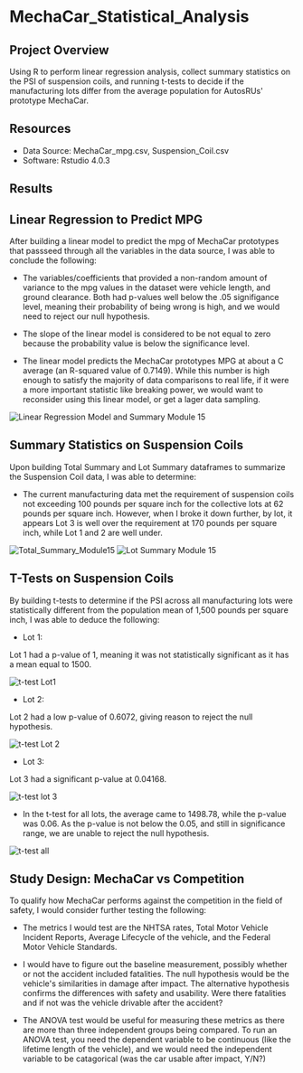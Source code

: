 # MechaCar_Statistical_Analysis

## Project Overview
Using R to perform linear regression analysis, collect summary statistics on the PSI of suspension coils, and running t-tests to decide if the manufacturing lots differ from the average population for AutosRUs' prototype MechaCar. 

## Resources
- Data Source: MechaCar_mpg.csv, Suspension_Coil.csv
- Software: Rstudio 4.0.3

## Results

## Linear Regression to Predict MPG
After building a linear model to predict the mpg of MechaCar prototypes that passseed through all the variables in the data source, I was able to conclude the following:  

- The variables/coefficients that provided a non-random amount of variance to the mpg values in the dataset were vehicle length, and ground clearance. Both had p-values well below the .05 signifigance level, meaning their probability of being wrong is high, and we would need to reject our null hypothesis. 

- The slope of the linear model is considered to be not equal to zero because the probability value is below the significance level. 

- The linear model predicts the MechaCar prototypes MPG at about a C average (an R-squared value of 0.7149). While this number is high enough to satisfy the majority of data comparisons to real life, if it were a more important statistic like breaking power, we would want to reconsider using this linear model, or get a lager data sampling.  

![Linear Regression Model and Summary Module 15](https://user-images.githubusercontent.com/71476009/105652481-fe48b480-5e7e-11eb-8327-b0ae29ea3f51.png)

## Summary Statistics on Suspension Coils
Upon building Total Summary and Lot Summary dataframes to summarize the Suspension Coil data, I was able to determine: 

- The current manufacturing data met the requirement of suspension coils not exceeding 100 pounds per square inch for the collective lots at 62 pounds per square inch. However, when I broke it down further, by lot, it appears Lot 3 is well over the requirement at 170 pounds per square inch, while Lot 1 and 2 are well under. 

![Total_Summary_Module15](https://user-images.githubusercontent.com/71476009/105653018-4fa57380-5e80-11eb-8207-fb188e76fb37.png)
![Lot Summary Module 15](https://user-images.githubusercontent.com/71476009/105653039-5df38f80-5e80-11eb-91f8-cd30c887cc2e.png)

## T-Tests on Suspension Coils
By building t-tests to determine if the PSI across all manufacturing lots were statistically different from the population mean of 1,500 pounds per square inch, I was able to deduce the following:

- Lot 1:

Lot 1 had a p-value of 1, meaning it was not statistically significant as it has a mean equal to 1500.

![t-test Lot1](https://user-images.githubusercontent.com/71476009/105654648-140ca880-5e84-11eb-9c29-9d761e68dd59.png)

- Lot 2:

Lot 2 had a low p-value of 0.6072, giving reason to reject the null hypothesis. 

![t-test Lot 2](https://user-images.githubusercontent.com/71476009/105655245-51256a80-5e85-11eb-8ef9-ca3e0c05a458.png)

- Lot 3:

Lot 3 had a significant p-value at 0.04168.

![t-test lot 3](https://user-images.githubusercontent.com/71476009/105655975-d5c4b880-5e86-11eb-928d-8fd088b34d7c.png)

- In the t-test for all lots, the average came to 1498.78, while the p-value was 0.06. As the p-value is not below the 0.05, and still in significance range, we are unable to reject the null hypothesis. 

![t-test all](https://user-images.githubusercontent.com/71476009/105654224-2a663480-5e83-11eb-9b2b-4c2a0fa2575c.png)

## Study Design: MechaCar vs Competition
To qualify how MechaCar performs against the competition in the field of safety, I would consider further testing the following:

- The metrics I would test are the NHTSA rates, Total Motor Vehicle Incident Reports, Average Lifecycle of the vehicle, and the Federal Motor Vehicle Standards.

- I would have to figure out the baseline measurement, possibly whether or not the accident included fatalities. The null hypothesis would be the vehicle's similarities in damage after impact. The alternative hypothesis confirms the differences with safety and usability. Were there fatalities and if not was the vehicle drivable after the accident? 

- The ANOVA test would be useful for measuring these metrics as there are more than three independent groups being compared. To run an ANOVA test, you need the dependent variable to be continuous (like the lifetime length of the vehicle), and we would need the independent variable to be catagorical (was the car usable after impact, Y/N?) 
